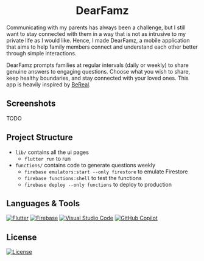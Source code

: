 <h1 align="center">DearFamz</h1>

Communicating with my parents has always been a challenge, but I still want to stay connected with them in a way that is not as intrusive to my private life as I would like. Hence, I made DearFamz, a mobile application that aims to help family members connect and understand each other better through simple interactions.

DearFamz prompts families at regular intervals (daily or weekly) to share genuine answers to engaging questions. Choose what you wish to share, keep healthy boundaries, and stay connected with your loved ones. This app is heavily inspired by [BeReal](https://bereal.com/).

## Screenshots

TODO

## Project Structure
- `lib/` contains all the ui pages
    - `flutter run` to run
- `functions/` contains code to generate questions weekly
    - `firebase emulators:start --only firestore` to emulate Firestore
    - `firebase functions:shell` to test the functions
    - `firebase deploy --only functions` to deploy to production 

## Languages & Tools
[![Flutter](https://img.shields.io/badge/Flutter-02569B?logo=flutter&logoColor=white&style=for-the-badge)](https://flutter.dev)
[![Firebase](https://img.shields.io/badge/Firebase-FFCA28?logo=firebase&logoColor=white&style=for-the-badge)](https://firebase.google.com)
[![Visual Studio Code](https://img.shields.io/badge/Visual_Studio_Code-0078d7?logo=visual-studio-code&logoColor=white&style=for-the-badge)](https://code.visualstudio.com)
[![GitHub Copilot](https://img.shields.io/badge/GitHub_Copilot-000000?logo=github&logoColor=white&style=for-the-badge)](https://github.com/features/copilot)

## License
[![License](https://img.shields.io/badge/License-Apache_2.0-blue?style=for-the-badge)](https://github.com/jennyzzt/dearfamz/blob/main/LICENSE)
